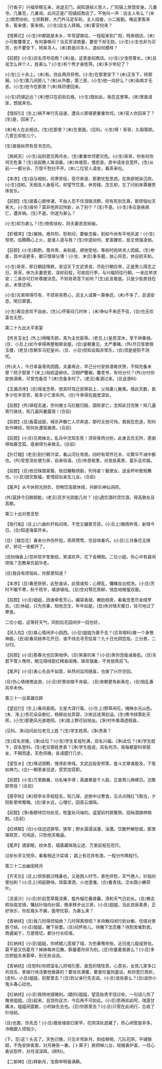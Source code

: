 <!-- { "loadSidebar": true } -->
［行香子］兴福举眼无亲，进退无门。闻知道结义恩人，广阳镇上旅馆安身。几番寻。几番觅，几番询，此间正是广阳镇招商店了。不免叫一声：店主人有么？(末上)商贾纷纷，士庶群群，大门外马足车轮。主人招接，小二殷勤。俺这里客来多，客来便，客来频。(小生)店主人拜揖。(末)客官何来？

【惜黄花】(小生)中都路是本乡，年驾望南往，一程程来到广阳，特来相访。(末)小可敢覆尊丈，有何事嘶问？当买货请商量，要安下却无妨。(小生)小生也非为买货，也不要安下，特来寻人。(末)若是问寻人，道如何模样？

【前腔】(小生)店名须号招商？(末)是。这里是招商店。(小生)少浼劳尊长。(末)且说怎么祥个人，姓甚么？(小生)有个秀才身姓蒋。(末)多少年纪了？

(小生)三十余上。(末)有。住此两月将傍。(小生)在那里安下？(末)正东下，转那厢。(小生)第几间房儿？(末)从外数，第三房。(小生)他一向好么？(末)染病才无恙。(小生)他今在那里？(末)赎药便回来。

(小生)药铺近远？(末)想只在前街后巷。(小生)既如此，我在这里等。(末)里面请坐，想就来也。

【惜奴引】(生上)祸不单行先自速，遭兵火那堪更重重坎坷。(末)官人你回来了？(生)是，回来了。

(末)有人在此相访。(生)在那里？(末)在里面。(见科。小生)呀！哥哥，久阻尊颜。几曾忘却些儿个。

(生)彼我纵然有音书怎托。

［鹧鸪天］(小生)自别恩兄两月余，(生)重重坎坷更灾危。(小生)哥哥，你有何坎坷灾危事？(生)说起教人珠泪垂。(末)休嗟怨，慢悲哀。房中请坐且宽怀。(生)从前一一都分诉，万恨千愁扫不开。(末)二位官人请坐，看茶来吃。

【本序】(生)自与相别，风寒劳役，受尽奔波，那更忧愁思虑。在旅邸顿染沉疴。(小生)违和。天相吉人身痊可。却望节饮食，休劳碌。怎忘却，忘了问别来尊嫂贵体安乐。

【前腔】(生)提着心肠惨凄，不由人忍不住泪珠流颗，但有死别生离，那烦恼似天来大。(小生)缘何？莫非他弃旧怜新，从了别个？(生)不是。(小生)多应是疾病亡，遭非祸。(生)不是。你道为甚么？

(小生)却为甚么？(生)倚势挟权，将夫妻苦苦拆破。

【虾蟆序】(生)摧挫。艰共险，愁和闷，要躲怎躲，到如今尚有平地风波！(小生)惊愕。焰腾腾心上火，是谁人道与我？(生)你道如何，爱富嫌贫，岳丈倚强凌弱。

【前腔】(小生)斟酌。尊共卑，亲和戚，顺他受他，等些时宛转求人团掿。(生)参差，其中话更多，都只恨缘分薄！(小生、末合)事多磨，放心将息，休自损天和。

(小生)哥哥，即日朝廷降敕，宣诏天下文武贤良，尽赴行朝应举，正是男儿得志之日。哥哥，休为夫妻恩爱，误却前程，可收拾行李，与兴福同往行朝。一来应举求官；二来亦可打听尊嫂消息。不知哥哥意下如何？(生)此言极是。只是少些房钱在此，未曾还得。

(小生)兄弟带得尽有，不烦哥哥费心，店主人请算一算奉还。(末)不多了，且请安息，明日算罢。

(小生)离合悲欢不自由，(生)心怀萦闷几时休；
(末)争似不来还不往，(合)也无欢喜也无愁。

第二十九出太平家宴

【传言玉女】(外上)得睹天颜，真为主忧臣辱。(老旦上)皇恩深沐，享千钟重禄。(旦、小旦上)如今幸得再整银屏金屋。(合)皇朝重见，太严重睹。(外)尽日笙歌按玉楼，(老旦)忽朝军马犯皇州，(旦、小旦)但知会取非常乐，(合)须是提防不测忧。

(外)夫人，今日幸喜骨肉团圆，夫妻再合，早己分付安排酒肴庆贺，不知完备未曾？院子那里？(末上)匈奴遥俯伏。汉相俨簪裾。覆老爷，有何分付？(外)分付你安排酒肴，可曾完备否？(未)完备多时了。(老旦)看酒过来。(旦送酒科)

【玉漏迟序】(旦)得宠念辱，想其时驾迁民移前上，父母妻儿散离。值此天数，抵多少吃辛受苦，抵多少亡家失所。(合)今幸得在画堂深处。

【前腔】(外)驿程去速，奈何被士马拦截归路，国败家亡，怎知此日完聚！知几遍宵行昼伏，知几遍风餐露宿！(合前)

【前腔】(旦)轰雷战鼓，喊杀声散亡人尽奔逐，那时无他可怜。救我在危途，知何处作婢奴，知何处遭驱被虏。(合前)

【前腔】(小旦)兄南妹北，乱兵中怎知生死！须臾骨肉分别，此身去住无所，感谢得恤寡念孤，感谢得为亲做主。(合前)

【扑灯蛾】(老旦)到行朝汴梁，看山河壮帝居。四时有常开花木，论繁华不减中都也。(外)受恩深处便为家，自来俗语。(合)休思故里，对良辰美景，宴乐且欢娱。

【前腔】(旦)依旧珠围翠簇，依旧雕鞍绣毂，列侍妾丫鬟使女，送金杯听歌观舞也。(小旦)因灾致福，爱惜奴似亲生儿女。(合前)

【尾声】从今休把光阴负，但畅饮高歌休阻，共醉乐神仙洞府。

(外)莫辞今日醉颜酡，(老旦)百岁光阴能几何？
(合)遇饮酒时须饮酒，得高歌处且高歌。

第三十出对景含愁

【夜行船】(旦上)六曲栏杆和闷倚，不觉又媚景芳菲。(小旦上)微雨昨宵，新晴今日。(合)知道海棠开未。

(旦)［蝶恋花］春来分外伤怀抱，燕燕莺莺，空自啼春巧。(小旦)三月春花无限好，娇花一夜都开了。

(丑扮梅香上)忽听院宇笙歌绕，笑语欢声，花下金樽倒。二位小姐，你心中有甚闲烦恼？忍教辜负韶华老。

(旦)我自有烦恼处，你那里知道？

【本序】(旦)春思恹恹，此愁谁诉，此情谁知；心撩乱，慵睹妆台梳洗。(小旦)芳时不暖不寒，秋千院宇，堪游堪戏。(旦)空对莺花燕柳，悄忽地暗皱双眉。

【前腔】(小旦)姐姐，因谁牵惹芳心，媚容香褪，嫩脸桃衰，看看恁宽尽金缕罗衣。(旦)休疑，只为伤春，知他怎生，年年如是。(丑)休对晴天暖日，轻可地过了寒食。

二位小姐，这等好天气，同到后花园闲步一回也好。

【风入松】(旦)甚心情闲步小园西。(小旦)姐姐为甚不去？(旦背唱科)推一个身倦神疲。(丑)趁春风桃李花开日，谁不待去寻芳拾翠？九十日光阴捻指，三分景，二分归。

【前腔】(小旦)那春光也应笑咱伊。(旦)笑甚的来？(小旦)笑你恁瘦减香肌。(旦)东君不管人憔悴，眼见得绿密红稀香闺掩，珠帘镇垂，不肯放燕双飞。

【尾声】(小旦)衷心先自不如意，纵然间旨同随喜，也做了兴尽空回。

(旦)伤心情绪倦追游，(小旦)好景如梭不肯留。
(丑)来朝更有新条在，(合)恼乱春风卒未休。

第三十一出英雄应辟

【望远行】(生上)春风紫陌，又是大涯行客。(小生上)野草闲花，掩映水光山色。(末、净上)杏花朵朵欹红，杨柳丝丝弄碧，沙岸远涟漪初溢。(生)携书挟策赴天邦，(小生)那更风光直艳阳，(末)路上野花钻地出。(净)村中美酒透瓶香。

(见科。净)动问此位老兄上姓？(生)学生姓蒋。(净)贵表？

(生)双名世隆。(净)此位？(小生)学生复姓陀满，双名兴福。(净)此位？(末)学生姓卞，双名登科。(生)老兄尊姓贵表？(净)学生姓成，双名何济。我每都是科举朋友，不期而逢，天色将晚，各请趱行几步。

【望吾乡】(生)降诏颁敕，搜贤赴帝域，文武远投安邦策，星斗文章谁能及，下笔如神力。(合)一朝里身显迹，受赏加官职。

【前腔】(小生)万里鹏翼，功名唾手得；英雄果是千人敌，正是男儿峥嵘日。岂敢辞劳役！(合前)

【感亭秋】(末)短亭长亭程程去，知几驿，逆旅中过寒食，见点点残红飞絮白，夕阳影里啼蜀魄。(合)家乡远，心慢忆，回首云烟隔。

【前腔】(净)香醪待饮何处觅，牧童处问端的。遥望前村疏篱侧，招飐酒旗林梢刺。(合前)

【红绣鞋】(合)小径迢迢狭窄，狭窄；野水潺潺湍激，湍激。饮数杯解愁戚，那里堪观赏，可闲适，只愁他天晚逼。

【尾声】酒家眠，权休息，韫匮藏珠隐尘迹，万里前程在咫尺。

过却长亭又短亭。看看相近汴梁城；
路上有花并有酒，一程分作两程行。

第三十二出幽闺拜月

【齐天乐】(旦上)恹恹捱过残春也，又是困人时节。景色供愁，天气倦人，针指何曾拈刺？(小旦上)闲庭静悄，琐窗潇洒，小池澄澈。(合)叠青钱。泛水圆小嫩荷叶。

［浣溪沙］(小旦)阶前萱草簇深黄，槛外榴花叠绛囊，清和天气日初长。(旦)懒去梳妆临宝镜，慵拈针指向纱窗，晚来移步出兰房。(小旦)姐姐，当此良辰美景，正好快乐，你反眉头不展，面带忧容，为甚么来？

【青衲袄】(旦)我几时得烦恼绝？几时得离恨彻？本待散闷闲行到台榭，伤情对景肠寸结。(小旦)姐姐，撇下些罢。(旦)闷怀些儿，待撇下怎忍撇？待割舍难割舍。倚遍阑干，万感情切，都分付长叹嗟。

【红衲袄】(小旦)姐姐，你绣裙儿宽褪了褶，为伤春憔悴些。近日庞儿瘦成劳怯。莫不是又伤夏月？姊妹每休见撇，斟量着你非为别。(旦)你量着我甚么？(小旦)多应把姐夫来萦牵，别无些话说。

【青衲袄】(旦怒科)你把滥名儿将咱引惹，直恁的情性乖，心意劣，女孩儿家多口共饶舌，爹娘行快活要他做甚的？要妆衣满箧，要食珍羞则盛设，和你宽打周折。(走科。小旦)姐姐，到那里去？(旦)到父亲行先去说。(小旦)说些甚么？(旦)说你小鬼头春心动也。

【红衲袄】(小旦)我特地错赌别。(跪科)姐姐，望高抬贵手饶过些，一句话儿伤了俺贤姐姐。(旦)起来，且饶你这次，今后再不可如此。(小旦)若再如此呵，瑞莲甘痛决，姐姐闲耍歇，小的妹先去也。(旦)你那里去？(小旦)只管在此闲行，忘收了针线帖。

(旦)也罢，你先去！(小旦)推些缘故归家早，花阴深处遮藏了，热心闲管是非多。冷眼觑人烦恼少。

(下。旦)这丫头去了。天色已晚，只见半弯新月，斜挂柳梢，几队花阴，平铺锦砌，不免安排香案，对月祷告一番。［卜算子］款把棹儿台，轻揭香炉盖，一炷心香诉怨怀，对月深深拜。(拜科)。

【二郎神】(旦)拜新月，宝鼎申明香满爇。

